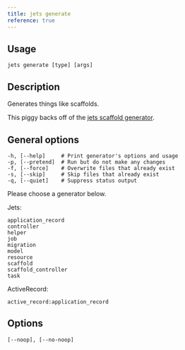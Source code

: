 ```yaml
---
title: jets generate
reference: true
---
```


## Usage

    jets generate [type] [args]

## Description

Generates things like scaffolds.

This piggy backs off of the [jets scaffold generator](https://guides.rubyonjets.org/command_line.html#jets-generate).

## General options

    -h, [--help]     # Print generator's options and usage
    -p, [--pretend]  # Run but do not make any changes
    -f, [--force]    # Overwrite files that already exist
    -s, [--skip]     # Skip files that already exist
    -q, [--quiet]    # Suppress status output

Please choose a generator below.

Jets:

    application_record
    controller
    helper
    job
    migration
    model
    resource
    scaffold
    scaffold_controller
    task

ActiveRecord:

    active_record:application_record

## Options

```
[--noop], [--no-noop]  
```

